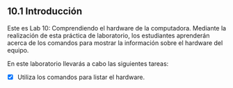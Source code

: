## 10.1 Introducción
Este es Lab 10: Comprendiendo el hardware de la computadora. Mediante la realización de esta práctica de laboratorio, los estudiantes aprenderán acerca de los comandos para mostrar la información sobre el hardware del equipo.

En este laboratorio llevarás a cabo las siguientes tareas:

- [x] Utiliza los comandos para listar el hardware.